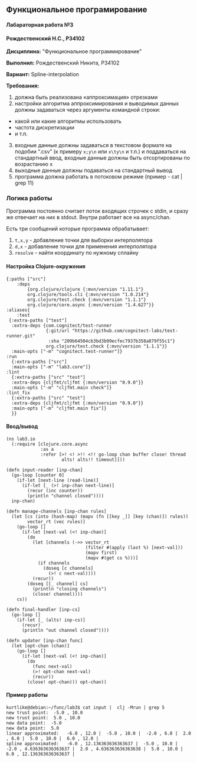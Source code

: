 ## Функциональное програмирование
#### Лабараторная работа №3
#### Рождественский Н.С., P34102
**Дисциплина:** "Функциональное программирование"

**Выполнил:** Рождественский Никита, P34102

**Вариант:**
Spline-interpolation

**Требования:**
1. должна быть реализована «аппроксимация» отрезками
2. настройки алгоритма аппроксимирования и выводимых данных должны задаваться через аргументы командной строки:
  * какой или какие алгоритмы использовать
  * частота дискретизации
  * и т.п.
3. входные данные должны задаваться в текстовом формате на подобии “.csv” (к примеру `x;y\n` или `x\ty\n` и т.п.) и поддаваться на стандартный ввод,
входные данные должны быть отсортированы по возрастанию x
4. выходные данные должны подаваться на стандартный вывод
5. программа должна работать в потоковом режиме (пример - cat | grep 11)

### Логика работы  

Программа постоянно считает поток входящих строчек с stdin, и сразу же отвечает на них в stdout.
Внутри работает все на async/chan.

Есть три сообщений которые программа обрабатывает:
1. `t,x,y` - добавление точки для выборки интерполятора
2. `d,x` - добавление точки для применения интерполятора
3. `resolve` - найти координату по нужному сплайну

#### Настройка Clojure-окружения
```
{:paths ["src"]
    :deps
        {org.clojure/clojure {:mvn/version "1.11.1"}
        org.clojure/tools.cli {:mvn/version "1.0.214"}
        org.clojure/test.check {:mvn/version "1.1.1"}
        org.clojure/core.async {:mvn/version "1.4.627"}}
:aliases{
	:test
 {:extra-paths ["test"]
  :extra-deps {com.cognitect/test-runner
               {:git/url "https://github.com/cognitect-labs/test-runner.git"
                :sha "209b64504cb3bd3b99ecfec7937b358a879f55c1"}
               org.clojure/test.check {:mvn/version "1.1.1"}}
  :main-opts ["-m" "cognitect.test-runner"]}
:run
  {:extra-paths ["src"]
  :main-opts ["-m" "lab3.core"]}
:lint
  {:extra-paths ["src" "test"]
  :extra-deps {cljfmt/cljfmt {:mvn/version "0.9.0"}}
  :main-opts ["-m" "cljfmt.main check"]}
:lint_fix
  {:extra-paths ["src" "test"]
  :extra-deps {cljfmt/cljfmt {:mvn/version "0.9.0"}}
  :main-opts ["-m" "cljfmt.main fix"]}
  }}
```

#### Ввод/вывод
```
(ns lab3.io
  (:require [clojure.core.async
             :as a
             :refer [>! <! >!! <!! go-loop chan buffer close! thread
                     alts! alts!! timeout]]))

(defn input-reader [inp-chan]
  (go-loop [counter 0]
    (if-let [next-line (read-line)]
      (if-let [_ (>! inp-chan next-line)]
        (recur (inc counter))
        (println "channel closed"))))
  inp-chan)

(defn manage-channels [inp-chan rules]
  (let [cs (into (hash-map) (mapv (fn [[key _]] [key (chan)]) rules))
        vector_rt (vec rules)]
    (go-loop []
      (if-let [next-val (<! inp-chan)]
        (do
          (let [channels (->> vector_rt
                              (filter #(apply (last %) [next-val]))
                              (mapv first)
                              (mapv #(get cs %)))]
            (if channels
              (doseq [c channels]
                (>! c next-val))))
          (recur))
        (doseq [[_ channel] cs]
          (println "closing channels")
          (close! channel))))
    cs))

(defn final-handler [inp-cs]
  (go-loop []
    (if-let [_ (alts! inp-cs)]
      (recur)
      (println "out channel closed"))))

(defn updater [inp-chan func]
  (let [opt-chan (chan)]
    (go-loop []
      (if-let [next-val (<! inp-chan)]
        (do
          (func next-val)
          (>! opt-chan next-val)
          (recur))
        (close! opt-chan))) opt-chan))
```
#### Пример работы
```
kurtlike@debian:~/func/lab3$ cat input |  clj -Mrun | grep 5
new trust point:  -5.0 , 10.0
new trust point:  5.0 , 10.0
new data point:  -5.0
new data point:  5.0
linear approximated:   -6.0 , 12.0 |  -5.0 , 10.0 |  -2.0 , 6.0 |  2.0 , 6.0 |  5.0 , 10.0 |  6.0 , 12.0 |
spline approximated:   -6.0 , 12.136363636363637 |  -5.0 , 10.0 |  -2.0 , 4.636363636363637 |  2.0 , 4.636363636363638 |  5.0 , 10.0 |  6.0 , 12.136363636363637 |
```
